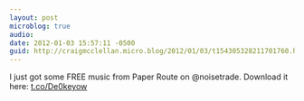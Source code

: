 ```yaml
---
layout: post
microblog: true
audio: 
date: 2012-01-03 15:57:11 -0500
guid: http://craigmcclellan.micro.blog/2012/01/03/t154305328211701760.html
---
```

I just got some FREE music from Paper Route on @noisetrade.  Download it here: [t.co/De0keyow](http://t.co/De0keyow)

